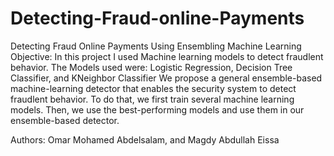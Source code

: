 # Detecting-Fraud-online-Payments
Detecting Fraud Online Payments Using Ensembling Machine Learning 
Objective:
In this project I used Machine learning models to detect fraudlent behavior.
The Models used were: Logistic Regression, Decision Tree Classifier, and KNeighbor Classifier
We propose a general ensemble-based machine-learning detector that enables the security system to detect fraudlent behavior. To do that, we first train several machine learning models. Then, we use the best-performing models and use them in our ensemble-based detector.

Authors: Omar Mohamed Abdelsalam, and Magdy Abdullah Eissa
